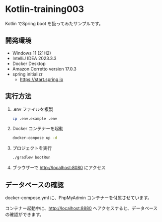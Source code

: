 # Kotlin-training003

Kotlin でSpring boot を扱ってみたサンプルです。

## 開発環境

- Windows 11 (21H2)
- IntelliJ IDEA 2023.3.3
- Docker Desktop
- Amazon Corretto version 17.0.3
- spring initializr
  - <https://start.spring.io>

## 実行方法

1. .env ファイルを複製

    ```bash
    cp .env.example .env
    ```

2. Docker コンテナーを起動

    ```bash
    docker-compose up -d
    ```

3. プロジェクトを実行

    ```bash
    ./gradlew bootRun
    ```

4. ブラウザーで <http://localhost:8080> にアクセス

## データベースの確認

docker-compose.yml に、PhpMyAdmin コンテナーを付属させています。

コンテナー起動中に、<http://localhost:8880> へアクセスすると、データベースの確認ができます。
